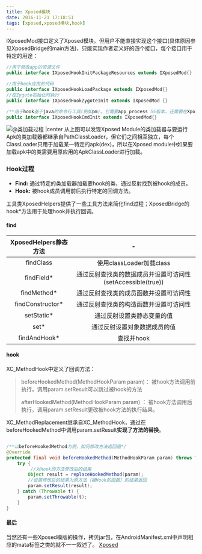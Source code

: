```yaml
---
title: Xposed模块
date: 2016-11-21 17:18:51
tags: [xposed,xposed模块,hook]
---
```



IXposedMod接口定义了Xposed模块。但用户不能直接实现这个接口(具体原因参见XposedBridge的main方法)，只能实现作者定义好的四个接口，每个接口用于特定的用途：
```java
//用于修改app的资源文件
public interface IXposedHookInitPackageResources extends IXposedMod{}

//用于hook应用的代码
public interface IXposedHookLoadPackage extends IXposedMod{}
//在Zygote初始化时执行
public interface IXposedHookZygoteInit extends IXposedMod {}

/**用于hook基于java的命令行工具(例如pm)。它需要app_process 55版本，还需要在XposedInstaller的data目录下创建一个特殊文件(conf/enable_for_tools)*/
public interface IXposedHookCmdInit extends IXposedMod{}
```
<!--more-->
![@类加载过程 |center](http://ogzf36bsb.bkt.clouddn.com/blog/20161121/172513110.png)
从上图可以发现Xposed Module的类加载器与要运行Apk的类加载器都继承自PathClassLoader，但它们之间相互独立，每个ClassLoader只用于加载某一特定的apk(dex)，所以在Xposed module中如果要加载apk中的类需要用原应用的ApkClassLoader进行加载。

### Hook过程
- **Find:** 通过特定的类加载器加载要hook的类，通过反射找到被hook的成员。
- **Hook:** 被hook成员调用前后执行特定的回调方法。

工具类XposedHelpers提供了一些工具方法来简化find过程；XposedBridge的hook*方法用于处理hook并执行回调。

#### find
| XposedHelpers静态方法| - |
| :--------:  |:----: |
| findClass | 使用classLoader加载class |
| findField*| 通过反射查找类的数据成员并设置可访问性(setAccessible(true)) |
| findMethod*| 通过反射查找类的成员函数并设置可访问性  |
| findConstructor*| 通过反射查找类的构造函数并设置可访问性 |
| setStatic*|通过反射设置类静态变量的值 |
| set*|  通过反射设置对象数据成员的值 |
| findAndHook*| 查找并hook  |

#### hook
XC_MethodHook中定义了回调方法：
> beforeHookedMethod(MethodHookParam param)：
> 被hook方法调用前执行，调用param.setResult可以跳过被hook的方法
> 
> afterHookedMethod(MethodHookParam param) ：
>  被hook方法调用后执行，调用param.setResult更改被hook方法的执行结果。

XC_MethodReplacement继承自XC_MethodHook，通过在beforeHookedMethod中调用param.setResult**实现了方法的替换**。
``` java

/**以beforeHookedMethod为例，如何修改方法返回值*/
@Override
protected final void beforeHookedMethod(MethodHookParam param) throws Throwable {
    try {
		 //对hook的方法修改后的结果
        Object result = replaceHookedMethod(param);
        //设置修改后的结果为原方法（被Hook的函数）的结果返回
        param.setResult(result);
    } catch (Throwable t) {
        param.setThrowable(t);
    }
}
```
#### 最后
当然还有一些Xposed模版的操作，拷贝jar包，在AndroidManifest.xml中声明相应的mata标签之类的就不一一叙述了。
[Xposed](http://repo.xposed.info/module/de.robv.android.xposed.installer)